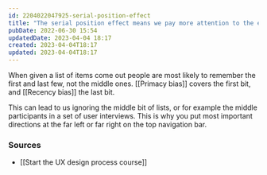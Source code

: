 ```yaml
---
id: 2204022047925-serial-position-effect
title: "The serial position effect means we pay more attention to the earlier and later parts of long lists"
pubDate: 2022-06-30 15:54
updatedDate: 2023-04-04 18:17
created: 2023-04-04T18:17
updated: 2023-04-04T18:17
---
```


When given a list of items come out people are most likely to remember the first and last few, not the middle ones. [[Primacy bias]] covers the first bit, and [[Recency bias]] the last bit.

This can lead to us ignoring the middle bit of lists, or for example the middle participants in a set of user interviews. This is why you put most important directions at the far left or far right on the top navigation bar.

### Sources

- [[Start the UX design process course]]
